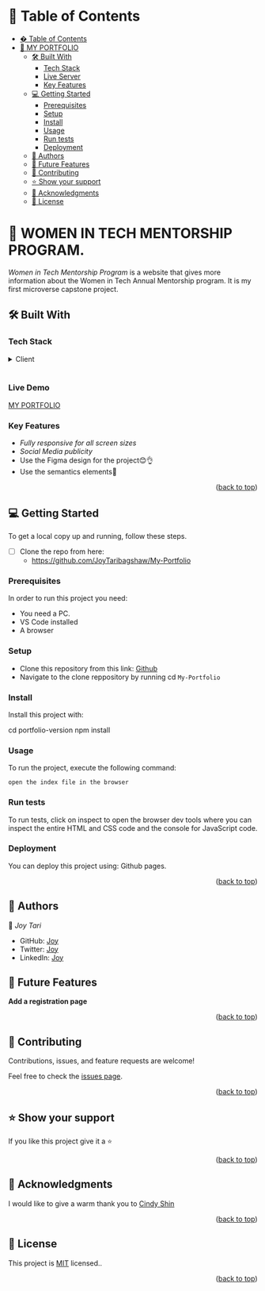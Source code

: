 <a name="readme-top"></a>
# 📗 Table of Contents

- [� Table of Contents](#-table-of-contents)
- [📖 MY PORTFOLIO ](#-my-portfolio-)
  - [🛠 Built With ](#-built-with-)
    - [Tech Stack ](#tech-stack-)
    - [Live Server](#live-server)
    - [Key Features ](#key-features-)
  - [💻 Getting Started ](#-getting-started-)
    - [Prerequisites](#prerequisites)
    - [Setup](#setup)
    - [Install](#install)
    - [Usage](#usage)
    - [Run tests](#run-tests)
    - [Deployment](#deployment)
  - [👥 Authors ](#-authors-)
  - [🔭 Future Features ](#-future-features-)
  - [🤝 Contributing ](#-contributing-)
  - [⭐ Show your support ](#-show-your-support-)
  - [🙏 Acknowledgments ](#-acknowledgments-)
  - [📝 License ](#-license-)

<!-- PROJECT DESCRIPTION -->

# 📖 WOMEN IN TECH MENTORSHIP PROGRAM. <a name="about-project"></a>

*Women in Tech Mentorship Program* is a website that gives more information about the Women in Tech Annual Mentorship program. It is my first microverse capstone project.

## 🛠 Built With <a name="built-with"></a>

### Tech Stack <a name="tech-stack"></a>

<details>
  <summary>Client</summary>
  <ul>
    <li><a href="https://www.w3schools.com/html/">HTML</a></li>
    <li><a href="https://www.w3schools.com/css/">CSS</a></li>
  </ul>
</details>

<br />

### Live Demo <a name="Live-server"></a>

[MY PORTFOLIO](https://joytaribagshaw.github.io/My-Portfolio/)

### Key Features <a name="key-features"></a>

- *Fully responsive for all screen sizes*
- *Social Media publicity*
- Use the Figma design for the project😊👌
- Use the semantics elements💯

<p align="right">(<a href="#readme-top">back to top</a>)</p>

<!-- GETTING STARTED -->

## 💻 Getting Started <a name="getting-started"></a>

To get a local copy up and running, follow these steps.

- [ ] Clone the repo from here:
  - https://github.com/JoyTaribagshaw/My-Portfolio 

### Prerequisites

In order to run this project you need:

- You need a PC.
- VS Code installed
- A browser


### Setup

- Clone this repository from this link: 
[Github](https://github.com/JoyTaribagshaw/My-Portfolio)
- Navigate to the clone reppository by running cd `My-Portfolio`

### Install

Install this project with:

  cd portfolio-version
  npm install


### Usage

To run the project, execute the following command:

    open the index file in the browser

  ### Run tests

To run tests, click on inspect to open the browser dev tools where you can inspect the entire HTML and CSS code and the console for JavaScript code. 

### Deployment

You can deploy this project using:
Github pages.

<p align="right">(<a href="#readme-top">back to top</a>)</p>

<!-- AUTHORS -->

## 👥 Authors <a name="authors"></a>

👤 *Joy Tari*

- GitHub: [Joy](https://github.com/JoyTaribagshaw)
- Twitter: [Joy](https://twitter.com/JoyTariBagshaw)
- LinkedIn: [Joy](https://www.linkedin.com/in/joy-tari-bagshaw-b8b891236?lipi=urn%3Ali%3Apage%3Ad_flagship3_profile_view_base_contact_details%3BlJIF9fsfQCO4UIewGNO%2B%2FQ%3D%3D)


<!-- FUTURE FEATURES -->

## 🔭 Future Features <a name="future-features"></a>

**Add a registration page**

<p align="right">(<a href="#readme-top">back to top</a>)</p>

<!-- CONTRIBUTING -->

## 🤝 Contributing <a name="contributing"></a>

Contributions, issues, and feature requests are welcome!

Feel free to check the [issues page](https://github.com/JoyTaribagshaw/My-portfolio/issues/).

<p align="right">(<a href="#readme-top">back to top</a>)</p>

<!-- SUPPORT -->

## ⭐ Show your support <a name="support"></a>

If you like this project give it a ⭐

<p align="right">(<a href="#readme-top">back to top</a>)</p>

<!-- ACKNOWLEDGEMENTS -->

## 🙏 Acknowledgments <a name="acknowledgements"></a>

I would like to give a warm thank you to [Cindy Shin](https://www.behance.net/adagio07)


<p align="right">(<a href="#readme-top">back to top</a>)</p>

<!-- LICENSE -->

## 📝 License <a name="license"></a>

This project is [MIT](https://github.com/JoyTaribagshaw/My-Portfolio/blob/main/LICENSE) licensed..

<p align="right">(<a href="#readme-top">back to top</a>)</p> 

